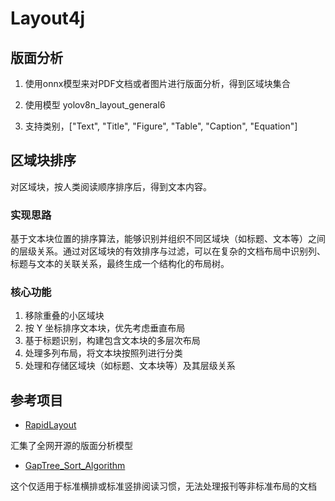 # Layout4j

## 版面分析

1. 使用onnx模型来对PDF文档或者图片进行版面分析，得到区域块集合

2. 使用模型 yolov8n_layout_general6

3. 支持类别，["Text", "Title", "Figure", "Table", "Caption", "Equation"]

## 区域块排序

对区域块，按人类阅读顺序排序后，得到文本内容。

### 实现思路

基于文本块位置的排序算法，能够识别并组织不同区域块（如标题、文本等）之间的层级关系。通过对区域块的有效排序与过滤，可以在复杂的文档布局中识别列、标题与文本的关联关系，最终生成一个结构化的布局树。

### 核心功能

1. 移除重叠的小区域块
2. 按 Y 坐标排序文本块，优先考虑垂直布局
3. 基于标题识别，构建包含文本块的多层次布局
4. 处理多列布局，将文本块按照列进行分类
5. 处理和存储区域块（如标题、文本块等）及其层级关系

## 参考项目

- [RapidLayout](https://github.com/RapidAI/RapidLayout)

汇集了全网开源的版面分析模型

- [GapTree_Sort_Algorithm](https://github.com/hiroi-sora/GapTree_Sort_Algorithm)

这个仅适用于标准横排或标准竖排阅读习惯，无法处理报刊等非标准布局的文档